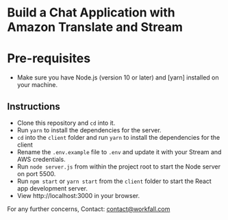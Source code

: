# Build a Chat Application with Amazon Translate and Stream

# Pre-requisites
- Make sure you have Node.js (version 10 or later) and [yarn] installed on your machine.

## Instructions
- Clone this repository and `cd` into it.
- Run `yarn` to install the dependencies for the server.
- `cd` into the `client` folder and run `yarn` to install the dependencies for the client
- Rename the `.env.example` file to `.env` and update it with your Stream and AWS credentials.
- Run `node server.js` from within the project root to start the Node server on port 5500.
- Run `npm start` or `yarn start` from the `client` folder to start the React app development server.
- View http://localhost:3000 in your browser.

For any further concerns, Contact: contact@workfall.com
